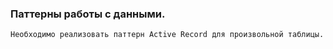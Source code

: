 ### Паттерны работы с данными.

    Необходимо реализовать паттерн Active Record для произвольной таблицы. 
